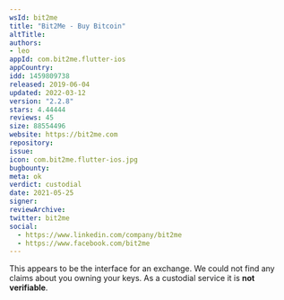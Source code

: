 ```yaml
---
wsId: bit2me
title: "Bit2Me - Buy Bitcoin"
altTitle: 
authors:
- leo
appId: com.bit2me.flutter-ios
appCountry: 
idd: 1459809738
released: 2019-06-04
updated: 2022-03-12
version: "2.2.8"
stars: 4.44444
reviews: 45
size: 88554496
website: https://bit2me.com
repository: 
issue: 
icon: com.bit2me.flutter-ios.jpg
bugbounty: 
meta: ok
verdict: custodial
date: 2021-05-25
signer: 
reviewArchive:
twitter: bit2me
social:
  - https://www.linkedin.com/company/bit2me
  - https://www.facebook.com/bit2me
---
```


This appears to be the interface for an exchange. We could not find any claims
about you owning your keys. As a custodial service it is **not verifiable**.
